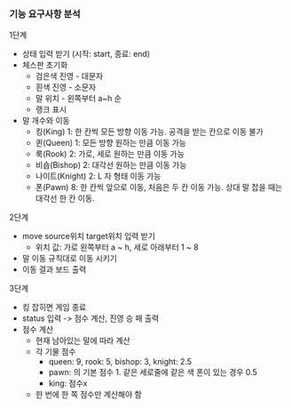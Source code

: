### 기능 요구사항 분석
1단계
- 상태 입력 받기 (시작: start, 종료: end)
- 체스판 초기화
    - 검은색 진영 - 대문자
    - 흰색 진영 - 소문자
    - 말 위치 - 왼쪽부터 a~h 순
    - 랭크 표시
- 말 개수와 이동
    - 킹(King) 1: 한 칸씩 모든 방향 이동 가능. 공격을 받는 칸으로 이동 불가 
    - 퀸(Queen) 1: 모든 방향 원하는 만큼 이동 가능 
    - 룩(Rook) 2: 가로, 세로 원하는 만큼 이동 가능
    - 비숍(Bishop) 2: 대각선 원하는 만큼 이동 가능
    - 나이트(Knight) 2: L 자 형태 이동 가능
    - 폰(Pawn) 8: 한 칸씩 앞으로 이동, 처음은 두 칸 이동 가능. 상대 말 잡을 때는 대각선 한 칸 이동.

2단계

- move source위치 target위치 입력 받기
  - 위치 값: 가로 왼쪽부터 a ~ h, 세로 아래부터 1 ~ 8
- 말 이동 규칙대로 이동 시키기
- 이동 결과 보드 출력

3단계

- 킹 잡히면 게임 종료
- status 입력 -> 점수 계산, 진영 승 패 출력
- 점수 계산
  - 현재 남아있는 말에 따라 계산
  - 각 기물 점수
    - queen: 9, rook: 5, bishop: 3, knight: 2.5
    - pawn: 의 기본 점수 1. 같은 세로줄에 같은 색 폰이 있는 경우 0.5
    - king: 점수x
  - 한 번에 한 쪽 점수만 계산해야 함
